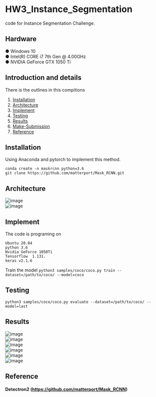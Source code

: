# HW3_Instance_Segmentation

code for  Instance Segmentation Challenge. <br>

## Hardware
● Windows 10 <br>
● Intel(R) CORE i7 7th Gen @ 4.00GHz <br>
● NVIDIA GeForce GTX 1050 Ti <br>

## Introduction and details
There is the outlines in this compitions <br>
1. [Installation](#Installation) <br>
2. [Architecture](#Architecture)<br>
3. [Implement](#Implement) <br>
4. [Testing](#Testing) <br>
5. [Results](#Results)<br>
6. [Make-Submission](#Make-Submission)<br>
7. [Reference](#Reference)<br>

## Installation
Using Anaconda and pytorch to implement this method.

    conda create -n maskrcnn python=3.6
    git clone https://github.com/matterport/Mask_RCNN.git

## Architecture
![image](https://github.com/ryanwu1717/HW3_Instance_Segmentation/blob/main/result/architecture1.png) <br> 
![image](https://github.com/ryanwu1717/HW3_Instance_Segmentation/blob/main/result/architecture2.png) <br> 

## Implement
The code is programing on 

    Ubuntu 20.04
    python 3.6
    Nvidia GeForce 1050Ti 
    Tensorflow  1.131.
    keras v2.1.6
    
Train the model 
`python3 samples/coco/coco.py train --dataset=/path/to/coco/ --model=coco`

## Testing
`python3 samples/coco/coco.py evaluate --dataset=/path/to/coco/ --model=last`

## Results
![image](https://github.com/ryanwu1717/HW3_Instance_Segmentation/blob/main/result/1.png) <br> 
![image](https://github.com/ryanwu1717/HW3_Instance_Segmentation/blob/main/result/2.png) <br> 
![image](https://github.com/ryanwu1717/HW3_Instance_Segmentation/blob/main/result/3.png) <br> 
![image](https://github.com/ryanwu1717/HW3_Instance_Segmentation/blob/main/result/4.png) <br> 
![image](https://github.com/ryanwu1717/HW3_Instance_Segmentation/blob/main/result/5.png) <br> 
![image](https://github.com/ryanwu1717/HW3_Instance_Segmentation/blob/main/result/6.png) <br> 

## Reference
#### Detectron2 (https://github.com/matterport/Mask_RCNN)


 
